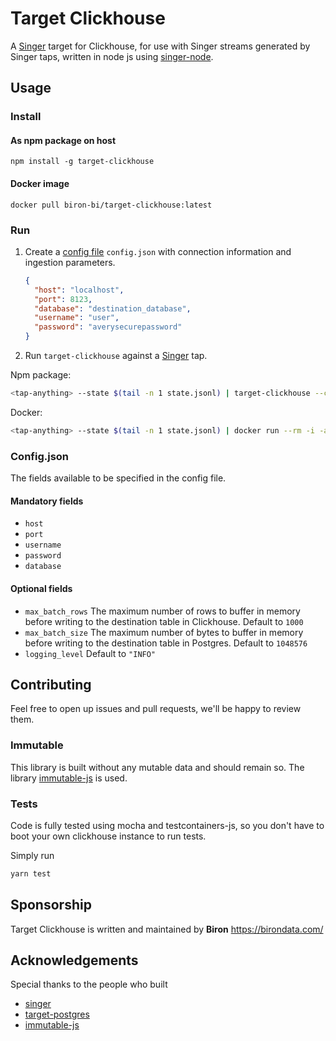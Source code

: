 # Target Clickhouse

A [Singer](https://singer.io/) target for Clickhouse, for use with Singer streams generated by Singer taps, written in node js
using [singer-node](https://www.npmjs.com/package/singer-node).

## Usage

### Install

#### As npm package on host

`npm install -g target-clickhouse`

#### Docker image

`docker pull biron-bi/target-clickhouse:latest`

### Run

1. Create a [config file](#configjson) `config.json` with connection information and ingestion parameters.

   ```json
   {
     "host": "localhost",
     "port": 8123,
     "database": "destination_database",
     "username": "user",
     "password": "averysecurepassword"
   }
   ```

2. Run `target-clickhouse` against a [Singer](https://singer.io) tap.

Npm package:

   ```bash
   <tap-anything> --state $(tail -n 1 state.jsonl) | target-clickhouse --config config.json >> state.jsonl
   ```

Docker:

   ```bash
   <tap-anything> --state $(tail -n 1 state.jsonl) | docker run --rm -i -a STDIN -a STDOUT -a STDERR -v "{1}:/config:ro" biron-bi/target-clickhouse >> state.jsonl
   ```

### Config.json

The fields available to be specified in the config file.

#### Mandatory fields

* `host`
* `port`
* `username`
* `password`
* `database`

#### Optional fields

* `max_batch_rows` The maximum number of rows to buffer in memory before writing to the destination table in Clickhouse. Default to `1000`
* `max_batch_size` The maximum number of bytes to buffer in memory before writing to the destination table in Postgres. Default to `1048576`
* `logging_level` Default to `"INFO"`

## Contributing

Feel free to open up issues and pull requests, we'll be happy to review them.

### Immutable

This library is built without any mutable data and should remain so. The library [immutable-js](https://immutable-js.com/) is used.

### Tests

Code is fully tested using mocha and testcontainers-js, so you don't have to boot your own clickhouse instance to run tests.

Simply run
```sh
yarn test
```

## Sponsorship

Target Clickhouse is written and maintained by **Biron** https://birondata.com/

## Acknowledgements

Special thanks to the people who built
* [singer](https://github.com/singer-io/getting-started)
* [target-postgres](https://github.com/datamill-co/target-postgres)
* [immutable-js](https://immutable-js.com/)
